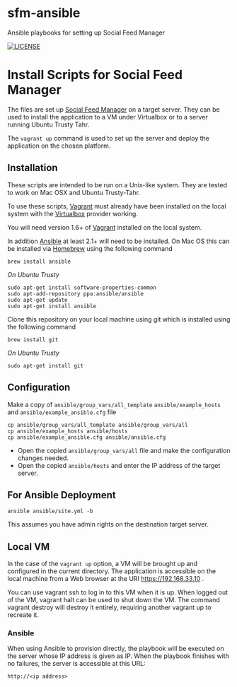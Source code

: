 # sfm-ansible
Ansible playbooks for setting up Social Feed Manager

[![LICENSE](https://img.shields.io/badge/license-MIT-blue.svg?style=flat-square)](./LICENSE)


# Install Scripts for Social Feed Manager

The files are set up [Social Feed Manager](http://gwu-libraries.github.io/sfm-ui) on a target server. They can be used to install the application to a VM under Virtualbox or to a server running Ubuntu Trusty Tahr.

The `vagrant up` command is used to set up the server and deploy the application on the chosen platform.

## Installation

These scripts are intended to be run on a Unix-like system. They are tested to work on Mac OSX and Ubuntu Trusty-Tahr.

To use these scripts, [Vagrant](https://vagrantup.com) must already have been installed on the local system with the [Virtualbox](http://www.virtualbox.org/) provider working.

You will need version 1.6+ of [Vagrant](https://vagrantup.com) installed on the local system.

In addition [Ansible](https://ansible.com) at least 2.1+ will need to be installed. On Mac OS this can be installed via [Homebrew](https://brew.sh)
using the following command

```
brew install ansible
```

*On Ubuntu Trusty*

```
sudo apt-get install software-properties-common
sudo apt-add-repository ppa:ansible/ansible
sudo apt-get update
sudo apt-get install ansible
```

Clone this repository on your local machine using git which is installed using the following command
```
brew install git
```

*On Ubuntu Trusty*

```
sudo apt-get install git
```

## Configuration


Make a copy of `ansible/group_vars/all_template` `ansible/example_hosts` and `ansible/example_ansible.cfg` file

```
cp ansible/group_vars/all_template ansible/group_vars/all
cp ansible/example_hosts ansible/hosts
cp ansible/example_ansible.cfg ansible/ansible.cfg
```

- Open the copied `ansible/group_vars/all` file and make the configuration changes needed.
- Open the copied `ansible/hosts` and enter the IP address of the target server.

## For Ansible Deployment

```
ansible ansible/site.yml -b
```

This assumes you have admin rights on the destination target server.

## Local VM

In the case of the `vagrant up` option, a VM will be brought up and configured in the current directory. The application is accessible on the local machine from a Web browser at the URI https://192.168.33.10 .

You can use vagrant ssh to log in to this VM when it is up. When logged out of the VM, vagrant halt can be used to shut down the VM. The command vagrant destroy will destroy it entirely, requiring another vagrant up to recreate it.

### Ansible

When using Ansible to provision directly, the playbook will be executed on the server whose IP address is given as IP. When the playbook finishes with no failures, the server is accessible at this URL:

```
http://<ip address>
```
